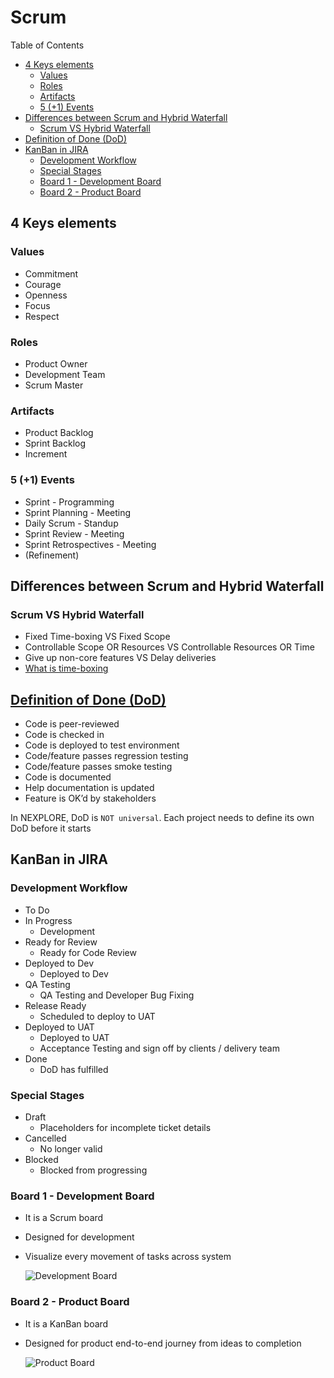 # Scrum <!-- omit in toc -->

Table of Contents

- [4 Keys elements](#4-keys-elements)
  - [Values](#values)
  - [Roles](#roles)
  - [Artifacts](#artifacts)
  - [5 (+1) Events](#5-1-events)
- [Differences between Scrum and Hybrid Waterfall](#differences-between-scrum-and-hybrid-waterfall)
  - [Scrum VS Hybrid Waterfall](#scrum-vs-hybrid-waterfall)
- [Definition of Done (DoD)](#definition-of-done-dod)
- [KanBan in JIRA](#kanban-in-jira)
  - [Development Workflow](#development-workflow)
  - [Special Stages](#special-stages)
  - [Board 1 - Development Board](#board-1---development-board)
  - [Board 2 - Product Board](#board-2---product-board)

## 4 Keys elements

### Values

- Commitment
- Courage
- Openness
- Focus
- Respect

### Roles

- Product Owner
- Development Team
- Scrum Master

### Artifacts

- Product Backlog
- Sprint Backlog
- Increment

### 5 (+1) Events

- Sprint - Programming
- Sprint Planning - Meeting
- Daily Scrum - Standup
- Sprint Review - Meeting
- Sprint Retrospectives - Meeting
- (Refinement)

## Differences between Scrum and Hybrid Waterfall

### Scrum VS Hybrid Waterfall

- Fixed Time-boxing VS Fixed Scope
- Controllable Scope OR Resources VS Controllable Resources OR Time
- Give up non-core features VS Delay deliveries
- [What is time-boxing](https://www.scruminc.com/what-is-timeboxing "https://www.scruminc.com/what-is-timeboxing")

## [Definition of Done (DoD)](https://www.productplan.com/learn/agile-definition-of-done/#:~:text=Defining%20the%20definition%20of%20done,progress%E2%80%9D%20to%20%E2%80%9Cdone.%E2%80%9D "https://www.productplan.com/learn/agile-definition-of-done/#:~:text=Defining%20the%20definition%20of%20done,progress%E2%80%9D%20to%20%E2%80%9Cdone.%E2%80%9D")

- Code is peer-reviewed
- Code is checked in
- Code is deployed to test environment
- Code/feature passes regression testing
- Code/feature passes smoke testing
- Code is documented
- Help documentation is updated
- Feature is OK’d by stakeholders

In NEXPLORE, DoD is `NOT universal`. Each project needs to define its own DoD before it starts

## KanBan in JIRA

### Development Workflow

- To Do
- In Progress
  - Development
- Ready for Review
  - Ready for Code Review
- Deployed to Dev
  - Deployed to Dev
- QA Testing
  - QA Testing and Developer Bug Fixing
- Release Ready
  - Scheduled to deploy to UAT
- Deployed to UAT
  - Deployed to UAT
  - Acceptance Testing and sign off by clients / delivery team
- Done
  - DoD has fulfilled

### Special Stages

- Draft
  - Placeholders for incomplete ticket details
- Cancelled
  - No longer valid
- Blocked
  - Blocked from progressing

### Board 1 - Development Board

- It is a Scrum board
- Designed for development
- Visualize every movement of tasks across system

  ![Development Board](https://github.com/adamwan-nexplore/guidebook-nxp-hk/assets/124669872/2f12dc3a-07d3-4fdd-9a55-1b33694a6b5c)

### Board 2 - Product Board

- It is a KanBan board
- Designed for product end-to-end journey from ideas to completion

  ![Product Board](https://github.com/adamwan-nexplore/guidebook-nxp-hk/assets/124669872/26caa680-e86c-4d10-981c-c958736b4571)
